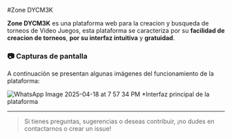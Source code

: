 #Zone DYCM3K

**Zone DYCM3K** es una plataforma web para la creacion y busqueda de torneos de Video Juegos, esta plataforma se caracteriza por su **facilidad de creacion de torneos**, **por su interfaz intuitiva** y **gratuidad**.

### 📷 Capturas de pantalla

A continuación se presentan algunas imágenes del funcionamiento de la plataforma:

![WhatsApp Image 2025-04-18 at 7 57 34 PM](https://github.com/user-attachments/assets/5ae7a060-4361-4b3a-b073-1b249b8898a4)
*Interfaz principal de la plataforma

---
> Si tienes preguntas, sugerencias o deseas contribuir, ¡no dudes en contactarnos o crear un issue!
